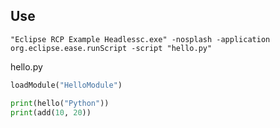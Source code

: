 ## Use

```
"Eclipse RCP Example Headlessc.exe" -nosplash -application org.eclipse.ease.runScript -script "hello.py"
```

hello.py

```python
loadModule("HelloModule")

print(hello("Python"))
print(add(10, 20))
```